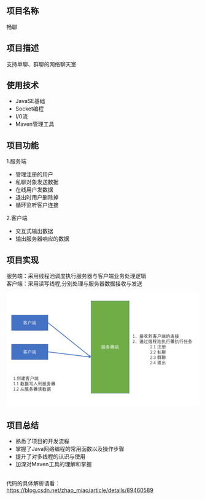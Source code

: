 ## 项目名称

畅聊

## 项目描述

支持单聊、群聊的网络聊天室

## 使用技术

+ JavaSE基础
+ Socket编程
+ I/0流
+ Maven管理工具

## 项目功能

1.服务端
+ 管理注册的用户
+ 私聊对象发送数据
+ 在线用户发数据
+ 退出时用户删除掉
+ 循环监听客户连接

2.客户端
+ 交互式输出数据
+ 输出服务器响应的数据

## 项目实现

服务端：采用线程池调度执行服务器与客户端业务处理逻辑<br/>
客户端：采用读写线程,分别处理与服务器数据接收与发送

![](畅聊.PNG)
## 项目总结

+ 熟悉了项目的开发流程
+ 掌握了Java网络编程的常用函数以及操作步骤
+ 提升了对多线程的认识与使用 
+ 加深对Maven工具的理解和掌握

##
代码的具体解析请看：https://blog.csdn.net/zhao_miao/article/details/89460589
